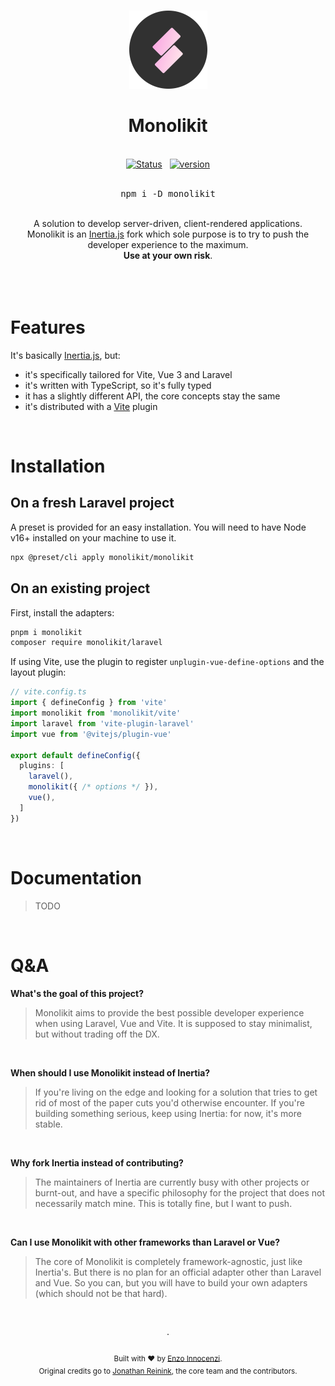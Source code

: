 <br>

<p align="center">
  <img src=".github/assets/logo-round.svg" style="width:125px;" />
</p>

<h1 align="center">Monolikit</h1>

<p align="center">
  <br />
  <a href="https://github.com/monolikit/monolikit/actions/workflows/test.yml"><img alt="Status" src="https://github.com/monolikit/monolikit/actions/workflows/test.yml/badge.svg"></a>
  <span>&nbsp;</span>
  <a href="https://github.com/monolikit/monolikit/releases"><img alt="version" src="https://img.shields.io/github/v/release/monolikit/monolikit?include_prereleases&label=version&logo=github&logoColor=white"></a>
  <br />
  <br />
  <pre><div align="center">npm i -D monolikit</div></pre>
</p>


<div align="center">
  <br />
  A solution to develop server-driven, client-rendered applications.
  <br />
  Monolikit is an <a href="https://inertiajs.com">Inertia.js</a> fork which sole purpose is to try to push the developer experience to the maximum.
  <br />
  <b>Use at your own risk</b>.
  <br />
  <br />
  <br />
</div>

<br>

#   Features

It's basically [Inertia.js](https://inertiajs.com), but:

- it's specifically tailored for Vite, Vue 3 and Laravel
- it's written with TypeScript, so it's fully typed
- it has a slightly different API, the core concepts stay the same
- it's distributed with a [Vite](https://vitejs.dev) plugin


&nbsp;


# Installation

## On a fresh Laravel project

A preset is provided for an easy installation. You will need to have Node v16+ installed on your machine to use it.

```sh
npx @preset/cli apply monolikit/monolikit
```

## On an existing project

First, install the adapters:

```sh
pnpm i monolikit
composer require monolikit/laravel
```

If using Vite, use the plugin to register `unplugin-vue-define-options` and the layout plugin:

```ts
// vite.config.ts
import { defineConfig } from 'vite'
import monolikit from 'monolikit/vite'
import laravel from 'vite-plugin-laravel'
import vue from '@vitejs/plugin-vue'

export default defineConfig({
  plugins: [
    laravel(),
    monolikit({ /* options */ }),
    vue(),
  ]
})
```

&nbsp;

# Documentation

> TODO

&nbsp;

# Q&A

**What's the goal of this project?**
> Monolikit aims to provide the best possible developer experience when using Laravel, Vue and Vite. It is supposed to stay minimalist, but without trading off the DX.
<br/>

**When should I use Monolikit instead of Inertia?**
> If you're living on the edge and looking for a solution that tries to get rid of most of the paper cuts you'd otherwise encounter. If you're building something serious, keep using Inertia: for now, it's more stable.

&nbsp;

**Why fork Inertia instead of contributing?**
> The maintainers of Inertia are currently busy with other projects or burnt-out, and have a specific philosophy for the project that does not necessarily match mine. This is totally fine, but I want to push.

&nbsp;

**Can I use Monolikit with other frameworks than Laravel or Vue?**
> The core of Monolikit is completely framework-agnostic, just like Inertia's. But there is no plan for an official adapter other than Laravel and Vue. So you can, but you will have to build your own adapters (which should not be that hard).


<p align="center">
  <br />
  <br />
  ·
  <br />
  <br />
  <sub>Built with ❤︎ by <a href="https://github.com/enzoinnocenzi">Enzo Innocenzi</a>. <br/> Original credits go to <a href="https://reinink.ca">Jonathan Reinink</a>, the core team and the contributors.</sub>
</p>
